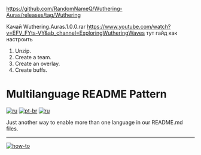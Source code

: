 https://github.com/RandomNameQ/Wuthering-Auras/releases/tag/Wuthering

Качай Wuthering.Auras.1.0.0.rar
https://www.youtube.com/watch?v=EFV_FYts-VY&ab_channel=ExploringWutheringWaves тут гайд как настроить


1. Unzip.
2. Create a team.
3. Create an overlay.
4. Create buffs.


# Multilanguage README Pattern
[![ru](https://img.shields.io/badge/lang-en-red.svg)](https://github.com/RandomNameQ/Wuthering-Auras/blob/master/README.md)
[![pt-br](https://img.shields.io/badge/lang-pt--br-green.svg)](https://github.com/jonatasemidio/multilanguage-readme-pattern/blob/master/README.pt-br.md)
[![ru](https://img.shields.io/badge/lang-en-red.svg)](https://github.com/RandomNameQ/Wuthering-Auras/blob/master/README.en.md)



Just another way to enable more than one language in our README.md files.

---
[![how-to](https://img.shields.io/badge/how--to-use-blue.svg)](https://github.com/jonatasemidio/multilanguage-readme-pattern/blob/master/STEPS.md)
